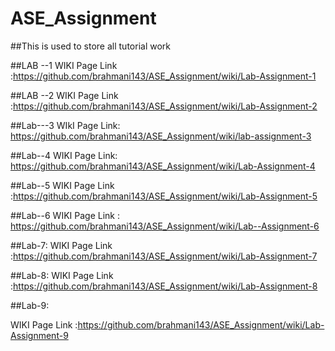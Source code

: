 # ASE_Assignment
##This is used to store all tutorial work

##LAB --1
WIKI Page Link :https://github.com/brahmani143/ASE_Assignment/wiki/Lab-Assignment-1


##LAB --2
WIKI Page Link :https://github.com/brahmani143/ASE_Assignment/wiki/Lab-Assignment-2

##Lab---3
WIkI  Page Link: https://github.com/brahmani143/ASE_Assignment/wiki/lab-assignment-3

##Lab--4
WIKI Page Link: https://github.com/brahmani143/ASE_Assignment/wiki/Lab-Assignment-4

##Lab--5
WIKI Page Link :https://github.com/brahmani143/ASE_Assignment/wiki/Lab-Assignment-5

##Lab--6
WIKI Page Link : https://github.com/brahmani143/ASE_Assignment/wiki/Lab--Assignment-6

##Lab-7:
WIKI Page Link :https://github.com/brahmani143/ASE_Assignment/wiki/Lab-Assignment-7


##Lab-8:
 WIKI Page Link :https://github.com/brahmani143/ASE_Assignment/wiki/Lab-Assignment-8
 
 
 ##Lab-9:
 
 WIKI Page Link :https://github.com/brahmani143/ASE_Assignment/wiki/Lab-Assignment-9

